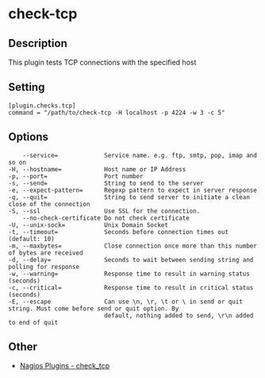 # check-tcp

## Description

This plugin tests TCP connections with the specified host

## Setting

```
[plugin.checks.tcp]
command = "/path/to/check-tcp -H localhost -p 4224 -w 3 -c 5"
```

## Options

```
    --service=             Service name. e.g. ftp, smtp, pop, imap and so on
-H, --hostname=            Host name or IP Address
-p, --port=                Port number
-s, --send=                String to send to the server
-e, --expect-pattern=      Regexp pattern to expect in server response
-q, --quit=                String to send server to initiate a clean close of the connection
-S, --ssl                  Use SSL for the connection.
    --no-check-certificate Do not check certificate
-U, --unix-sock=           Unix Domain Socket
-t, --timeout=             Seconds before connection times out (default: 10)
-m, --maxbytes=            Close connection once more than this number of bytes are received
-d, --delay=               Seconds to wait between sending string and polling for response
-w, --warning=             Response time to result in warning status (seconds)
-c, --critical=            Response time to result in critical status (seconds)
-E, --escape               Can use \n, \r, \t or \ in send or quit string. Must come before send or quit option. By
                           default, nothing added to send, \r\n added to end of quit
```

## Other

* [Nagios Plugins - check_tcp](https://www.monitoring-plugins.org/doc/man/check_tcp.html)

